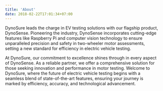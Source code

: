 ```yaml
---
title: 'About'
date: 2018-02-22T17:01:34+07:00
---
```


<!-- ![About Us](/images/smartworks-coworking-cW4lLTavU80-unsplash.jpg) -->

<!-- ## DynoSure -->
DynoSure leads the charge in EV testing solutions with our flagship product, DynoSense. Pioneering the industry, DynoSense incorporates cutting-edge features like Raspberry Pi and computer vision technology to ensure unparalleled precision and safety in two-wheeler motor assessments, setting a new standard for efficiency in electric vehicle testing.

At DynoSure, our commitment to excellence shines through in every aspect of DynoSense. As a reliable partner, we offer a comprehensive solution for those seeking innovation and performance in motor testing. Welcome to DynoSure, where the future of electric vehicle testing begins with a seamless blend of state-of-the-art features, ensuring your journey is marked by efficiency, accuracy, and technological advancement.



